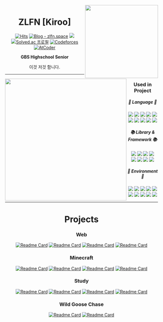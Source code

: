 <img align="right" height=240 src="https://github-readme-stats.vercel.app/api?username=zlfn&theme=dracula&layout=compact&langs_count=10"/>

<div align="center">
  
# ZLFN [Kiroo]
[![Hits](https://hits.seeyoufarm.com/api/count/incr/badge.svg?url=https%3A%2F%2Fgithub.com%2Fzlfn&count_bg=%23363636&title_bg=%23000000&icon=github.svg&icon_color=%23FFFFFF&title=GitHub&edge_flat=true)](https://hits.seeyoufarm.com)
[![Blog - zlfn.space](https://img.shields.io/static/v1?label=blog&message=zlfn.space&color=%23243378&logo=grav&style=flat-square)](https://zlfn.space)
<a href="https://www.instagram.com/zlfn1102/"><img src="https://img.shields.io/badge/Instagram-hotpink?style=flat-square&logo=instagram&logoColor=white"/>
[![Solved.ac
프로필](http://mazassumnida.wtf/api/mini/generate_badge?boj=zlfn)](https://solved.ac/zlfn)
[![Codeforces](https://badges.joonhyung.xyz/codeforces/zlfn.svg)](https://codeforces.com/profile/zlfn)
[![AtCoder](https://badges.joonhyung.xyz/atcoder/zlfn.svg)](https://atcoder.jp/zlfn/topology)

**GBS Highschool Senior**

이것 저것 함니다.

<div/>
  
---
<img align="left" width=400 src="https://github-readme-stats.vercel.app/api/top-langs/?username=zlfn&layout=compact&theme=dracula&langs_count=14"/>
<div align="center">

### Used in Project
##### 📜 Language 📜

<img src="https://img.shields.io/badge/C-A8B9CC?style=flat-square&logo=c&logoColor=white&"/>
<img src="https://img.shields.io/badge/C++-00599C?style=flat-square&logo=cplusplus&logoColor=white&"/>
<img src="https://img.shields.io/badge/Python-3776AB?style=flat-square&logo=python&logoColor=white&"/>
<img src="https://img.shields.io/badge/MicroPython-2B2728?style=flat-square&logo=micropython&logoColor=white&"/>
<img src="https://img.shields.io/badge/Java-d76d1d?style=flat-square&logo=coffeescript&logoColor=white&"/>
<br/>
<img src="https://img.shields.io/badge/kotlin-7F52FF?style=flat-square&logo=kotlin&logoColor=white&"/>
<img src="https://img.shields.io/badge/Rust-000000?style=flat-square&logo=rust&logoColor=white&"/>
<img src="https://img.shields.io/badge/JavaScript-F7DF1E?style=flat-square&logo=javascript&logoColor=white&"/>
<img src="https://img.shields.io/badge/TypeScript-3178C6?style=flat-square&logo=javascript&logoColor=white&"/>
<img src="https://img.shields.io/badge/R-276DC3?style=flat-square&logo=r&logoColor=white&"/>

##### 📚 Library & Framework 📚
<img src="https://img.shields.io/badge/React.js-73c4f3?style=flat-square&logo=react&logoColor=white&"/>
<img src="https://img.shields.io/badge/Next.js-000000?style=flat-square&logo=next.js&logoColor=white&"/>
<img src="https://img.shields.io/badge/Tailwind CSS-06B6D4?style=flat-square&logo=tailwindcss&logoColor=white&"/>
<img src="https://img.shields.io/badge/Rocket.rs-d33847?style=flat-square&logo=rocket.chat&logoColor=white&"/>
<br/>
<img src="https://img.shields.io/badge/Windows API-0078D4?style=flat-square&logo=windows&logoColor=white&"/>
<img src="https://img.shields.io/badge/PaperMC-444444?style=flat-square&logo=minecraft&logoColor=white&"/>
<img src="https://img.shields.io/badge/OpenGL-5586A4?style=flat-square&logo=opengl&logoColor=white&"/>
<img src="https://img.shields.io/badge/WebGL-990000?style=flat-square&logo=webgl&logoColor=white&"/>

##### 💚 Environment 💚
<img src="https://img.shields.io/badge/Ubuntu-E95420?style=flat-square&logo=ubuntu&logoColor=white&"/>
<img src="https://img.shields.io/badge/Arch Linux-1793D1?style=flat-square&logo=archlinux&logoColor=white&"/>
<img src="https://img.shields.io/badge/Rocky Linux-10B981?style=flat-square&logo=rockylinux&logoColor=white&"/>
<img src="https://img.shields.io/badge/Docker-2496ED?style=flat-square&logo=docker&logoColor=white&"/>
<img src="https://img.shields.io/badge/NGINX-009639?style=flat-square&logo=nginx&logoColor=white&"/>
<br/>
<img src="https://img.shields.io/badge/Vim-019733?style=flat-square&logo=vim&logoColor=white&"/>
<img src="https://img.shields.io/badge/Neovim-57A143?style=flat-square&logo=neovim&logoColor=white&"/>
<img src="https://img.shields.io/badge/Jetbrains IDEs-000000?style=flat-square&logo=jetbrains&logoColor=white&"/>
<img src="https://img.shields.io/badge/Visual Studio-5C2D91?style=flat-square&logo=visualstudio&logoColor=white&"/>
<img src="https://img.shields.io/badge/Arduino-00878F?style=flat-square&logo=arduino&logoColor=white&"/>
</div>

---

<div align="center">
  
# Projects
  
### Web

[![Readme Card](https://github-readme-stats.vercel.app/api/pin/?username=zlfn&repo=torpedo)](https://github.com/zlfn/torpedo)
[![Readme Card](https://github-readme-stats.vercel.app/api/pin/?username=zlfn&repo=haedong-scoreboard)](https://github.com/zlfn/haedong-scoreboard)
[![Readme Card](https://github-readme-stats.vercel.app/api/pin/?username=iroom-gbs&repo=gbswiki)](https://github.com/iroom-gbs/gbswiki)
[![Readme Card](https://github-readme-stats.vercel.app/api/pin/?username=zlfn&repo=EscapeGBS)](https://github.com/zlfn/EscapeGBS)


### Minecraft

[![Readme Card](https://github-readme-stats.vercel.app/api/pin/?username=iroom-gbs&repo=tritone)](https://github.com/iroom-gbs/tritone)
[![Readme Card](https://github-readme-stats.vercel.app/api/pin/?username=rukimc&repo=hellomessage)](https://github.com/rukimc/hellomessage)
[![Readme Card](https://github-readme-stats.vercel.app/api/pin/?username=iroom-gbs&repo=sovereignty)](https://github.com/iroom-gbs/sovereignty)
[![Readme Card](https://github-readme-stats.vercel.app/api/pin/?username=zlfn&repo=fantasticwild)](https://github.com/zlfn/fantasticwild)

### Study

[![Readme Card](https://github-readme-stats.vercel.app/api/pin/?username=zlfn&repo=convexgl)](https://github.com/zlfn/convexgl)
[![Readme Card](https://github-readme-stats.vercel.app/api/pin/?username=zlfn&repo=benford)](https://github.com/zlfn/benford)
[![Readme Card](https://github-readme-stats.vercel.app/api/pin/?username=zlfn&repo=boj2cf)](https://github.com/zlfn/boj2cf)
[![Readme Card](https://github-readme-stats.vercel.app/api/pin/?username=zlfn&repo=rstat)](https://github.com/zlfn/rstat)


### Wild Goose Chase

[![Readme Card](https://github-readme-stats.vercel.app/api/pin/?username=zlfn&repo=Razerblade2020-Hackintosh)](https://github.com/zlfn/Razerblade2020-Hackintosh)
[![Readme Card](https://github-readme-stats.vercel.app/api/pin/?username=zlfn&repo=krita-aur)](https://github.com/zlfn/krita-aur)








